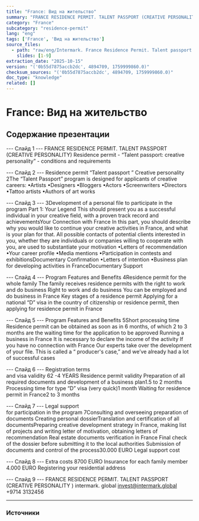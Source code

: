 ```yaml
---
title: "France: Вид на жительство"
summary: "FRANCE RESIDENCE PERMIT. TALENT PASSPORT (CREATIVE PERSONALITY) Residence permit -  “Talent passport: creative personality” - conditions and requirements Residence permit “Talent passport ”"
category: "France"
subcategory: "residence-permit"
lang: "eng"
tags: ['France', 'Вид на жительство']
source_files:
  - path: "raw/eng/Intermark. France Residence Permit. Talent passport ENG.pdf"
    slides: [1-9]
extraction_date: "2025-10-15"
version: "('0b55d7875accb2dc', 4894709, 1759999860.0)"
checksum_sources: "('0b55d7875accb2dc', 4894709, 1759999860.0)"
doc_type: "knowledge"
related: []
---
```


# France: Вид на жительство

## Содержание презентации

--- Слайд 1 ---
FRANCE RESIDENCE PERMIT. TALENT PASSPORT (CREATIVE PERSONALITY)
Residence permit -  “Talent passport: creative personality” - conditions and requirements

--- Слайд 2 ---
Residence permit “Talent passport ”
Creative personality
2The “Talent Passport” program is designed for applicants of 
creative careers:
•Artists
•Designers
•Bloggers
•Actors
•Screenwriters
•Directors
•Tattoo artists
•Authors of art works

--- Слайд 3 ---
3Development of a personal file to participate in the program
Part 1: Your Legend
This should present you as a successful individual in your creative 
field, with a proven track record and achievementsYour Connection with France
In this part, you should describe why you would like to continue your creative activities in France, and what is your plan for that.
All possible contacts of potential clients interested in you, whether they are 
individuals or companies willing to cooperate with you, are used to substantiate 
your motivation
•Letters of recommendation
•Your career profile
•Media mentions
•Participation in contests and exhibitionsDocumentary Confirmation
•Letters of intention
•Business plan for developing activities in FranceDocumentary Support

--- Слайд 4 ---
Program 
Features and Benefits
4Residence permit for the whole family
The family receives residence permits with the right to 
work and do business
Right to work and do business
You can be employed and do
business in France
Key stages of a residence permit
Applying for a national “D” visa in the country of citizenship or residence permit, then applying for residence 
permit in France

--- Слайд 5 ---
Program 
Features and Benefits
5Short processing time
Residence permit can be obtained as soon as in 6 months, 
of which 2 to 3 months are the waiting time for the 
application to be approved
Running a business in France
It is necessary to declare the income of 
the activity 
If you have no connection with France
Our experts take over the development of your file. This is called a “ producer's case,” and we’ve already had a lot of 
successful cases

--- Слайд 6 ---
Registration terms                                            
and visa validity
62 -4 YEARS
Residence permit validity
Preparation of all required documents and 
development of a business plan1.5 to 2 months
Processing time for type “D” visa (very quick)1 month
Waiting for residence permit in France2 to 3 months

--- Слайд 7 ---
Legal support                                              
for participation in the program
7Consulting and overseeing preparation of documents
Creating personal dossierTranslation and certification of all documentsPreparing creative development strategy in France, making 
list of projects and writing letter of motivation, obtaining 
letters of recommendation
Real estate documents verification in France
Final check of the dossier before submitting it to the local 
authorities
Submission of documents and control of the process30.000 EURO
Legal support cost

--- Слайд 8 ---
Extra costs
8700 EURO
Insurance for each family member
4.000 EURO
Registering your residential address

--- Слайд 9 ---
FRANCE RESIDENCE PERMIT. TALENT PASSPORT (CREATIVE PERSONALITY )
intermark. global invest@intermark.global +9714 3132456


---

### Источники
[^src1]: raw/Intermark. France Residence Permit. Talent passport ENG.pdf → слайды 1–9
